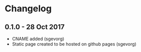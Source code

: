 # Changelog

## 0.1.0 - 28 Oct 2017

- CNAME added (sgevorg)
- Static page created to be hosted on github pages (sgevorg)
